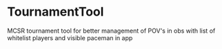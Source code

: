 # TournamentTool
MCSR tournament tool for better management of POV's in obs with list of whitelist players and visible paceman in app
